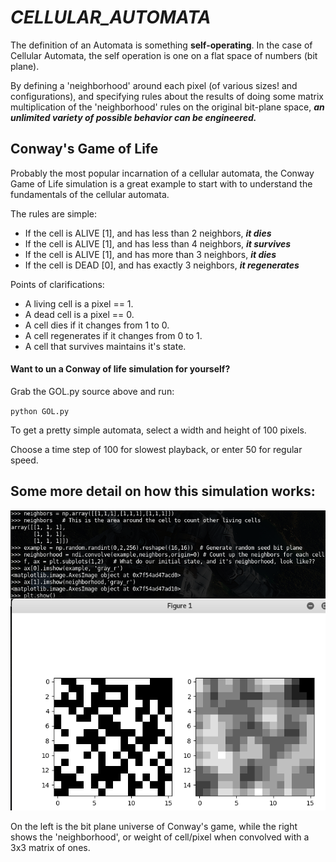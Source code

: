 # *CELLULAR_AUTOMATA* 
The definition of an Automata is something **self-operating**. 
In the case of Cellular Automata, the self operation is one on
a flat space of numbers (bit plane). 

By defining a 'neighborhood' around each pixel (of various sizes! 
and configurations), and specifying rules about the results of 
doing some matrix multiplication of the 'neighborhood' rules on 
the original bit-plane space, ***an unlimited variety of possible 
behavior can be engineered.*** 

## Conway's Game of Life 
Probably the most popular incarnation of a cellular automata, the
Conway Game of Life simulation is a great example to start with to
understand the fundamentals of the cellular automata. 

The rules are simple: 

* If the cell is ALIVE [1], and has less than 2 neighbors, ***it dies*** 
* If the cell is ALIVE [1], and has less than 4 neighbors, ***it survives***
* If the cell is ALIVE [1], and has more than 3 neighbors, ***it dies***
* If the cell is DEAD [0], and has exactly 3 neighbors, ***it regenerates***

Points of clarifications: 
* A living cell is a pixel == 1.
* A dead cell is a pixel == 0.
* A cell dies if it changes from 1 to 0. 
* A cell regenerates if it changes from 0 to 1. 
* A cell that survives maintains it's state. 

#### Want to un a Conway of life simulation for yourself?
Grab the GOL.py source above and run:
 
 `python GOL.py`
 
  To get a pretty simple automata, select a 
  width and height of 100 pixels. 
  
  Choose a time step of 100 for slowest playback,
  or enter 50 for regular speed. 
  
## Some more detail on how this simulation works:
![Example](https://raw.githubusercontent.com/TylersDurden/Sudo_Science/master/Automata/CellularAutomata.png)

On the left is the bit plane universe of Conway's game, while
the right shows the 'neighborhood', or weight of cell/pixel when
convolved with a 3x3 matrix of ones. 

